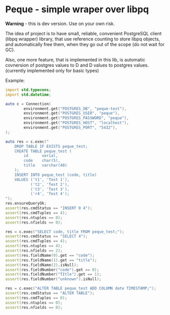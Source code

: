 # Peque - simple wraper over libpq


**Warning** - this is dev version. Use on your own risk.

The idea of project is to have small, reliable, convenient PostgreSQL client (libpq wrapper) library,
that use reference counting to store libpq objects, and automatically free them, when they go out of the scope (do not wait for GC).

Also, one more feature, that is implemented in this lib, is automatic covnersion of postgres values to D and D values to postgres values.
(currently implemented only for basic types)

Example:

```d
import std.typecons;
import std.datetime;

auto c = Connection(
        environment.get("POSTGRES_DB", "peque-test"),
        environment.get("POSTGRES_USER", "peque"),
        environment.get("POSTGRES_PASSWORD", "peque"),
        environment.get("POSTGRES_HOST", "localhost"),
        environment.get("POSTGRES_PORT", "5432"),
);

auto res = c.exec("
    DROP TABLE IF EXISTS peque_test;
    CREATE TABLE peque_test (
        id      serial,
        code    char(5),
        title   varchar(40)
    );
    INSERT INTO peque_test (code, title)
    VALUES ('t1', 'Test 1'),
           ('t2', 'Test 2'),
           ('t3', 'Test 3'),
           ('r4', 'Test 4');
");
res.ensureQueryOk;
assert(res.cmdStatus == "INSERT 0 4");
assert(res.cmdTuples == 4);
assert(res.ntuples == 0);
assert(res.nfields == 0);

res = c.exec("SELECT code, title FROM peque_test;");
assert(res.cmdStatus == "SELECT 4");
assert(res.cmdTuples == 4);
assert(res.ntuples == 4);
assert(res.nfields == 2);
assert(res.fieldName(0).get == "code");
assert(res.fieldName(1).get == "title");
assert(res.fieldName(2).isNull);
assert(res.fieldNumber("code").get == 0);
assert(res.fieldNumber("TItle").get == 1);
assert(res.fieldNumber("unknown").isNull);

res = c.exec("ALTER TABLE peque_test ADD COLUMN date TIMESTAMP;");
assert(res.cmdStatus == "ALTER TABLE");
assert(res.cmdTuples == 0);
assert(res.ntuples == 0);
assert(res.nfields == 0);
```
